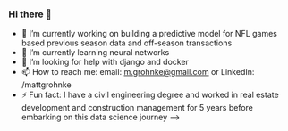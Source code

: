 ### Hi there 👋

- 🔭 I’m currently working on building a predictive model for NFL games based previous season data and off-season transactions
- 🌱 I’m currently learning neural networks
- 🤔 I’m looking for help with django and docker
- 📫 How to reach me: email: m.grohnke@gmail.com or LinkedIn: /mattgrohnke
- ⚡ Fun fact: I have a civil engineering degree and worked in real estate development and construction management for 5 years before embarking on this data science journey
-->

